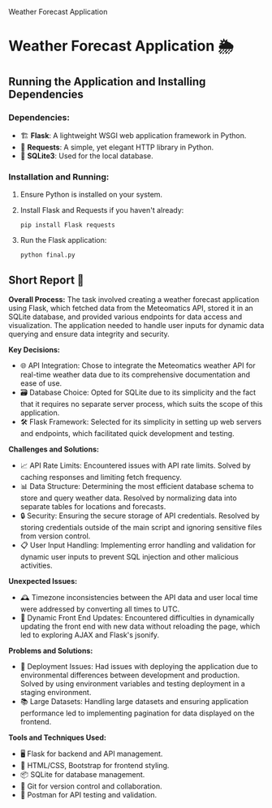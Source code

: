   Weather Forecast Application

Weather Forecast Application 🌦️
================================

Running the Application and Installing Dependencies
---------------------------------------------------

### Dependencies:

*   🏗️ **Flask**: A lightweight WSGI web application framework in Python.
*   📡 **Requests**: A simple, yet elegant HTTP library in Python.
*   💾 **SQLite3**: Used for the local database.

### Installation and Running:

1.  Ensure Python is installed on your system.
2.  Install Flask and Requests if you haven't already:
    
        pip install Flask requests
    
3.  Run the Flask application:
    
        python final.py
    

Short Report 📝
---------------

**Overall Process:** The task involved creating a weather forecast application using Flask, which fetched data from the Meteomatics API, stored it in an SQLite database, and provided various endpoints for data access and visualization. The application needed to handle user inputs for dynamic data querying and ensure data integrity and security.

**Key Decisions:**

*   🌐 API Integration: Chose to integrate the Meteomatics weather API for real-time weather data due to its comprehensive documentation and ease of use.
*   🗃️ Database Choice: Opted for SQLite due to its simplicity and the fact that it requires no separate server process, which suits the scope of this application.
*   🛠️ Flask Framework: Selected for its simplicity in setting up web servers and endpoints, which facilitated quick development and testing.

**Challenges and Solutions:**

*   📈 API Rate Limits: Encountered issues with API rate limits. Solved by caching responses and limiting fetch frequency.
*   📊 Data Structure: Determining the most efficient database schema to store and query weather data. Resolved by normalizing data into separate tables for locations and forecasts.
*   🔒 Security: Ensuring the secure storage of API credentials. Resolved by storing credentials outside of the main script and ignoring sensitive files from version control.
*   📋 User Input Handling: Implementing error handling and validation for dynamic user inputs to prevent SQL injection and other malicious activities.

**Unexpected Issues:**

*   🕰️ Timezone inconsistencies between the API data and user local time were addressed by converting all times to UTC.
*   🔄 Dynamic Front End Updates: Encountered difficulties in dynamically updating the front end with new data without reloading the page, which led to exploring AJAX and Flask's jsonify.

**Problems and Solutions:**

*   🚀 Deployment Issues: Had issues with deploying the application due to environmental differences between development and production. Solved by using environment variables and testing deployment in a staging environment.
*   📚 Large Datasets: Handling large datasets and ensuring application performance led to implementing pagination for data displayed on the frontend.

**Tools and Techniques Used:**

*   🖥️ Flask for backend and API management.
*   🎨 HTML/CSS, Bootstrap for frontend styling.
*   📦 SQLite for database management.
*   📂 Git for version control and collaboration.
*   🧪 Postman for API testing and validation.

